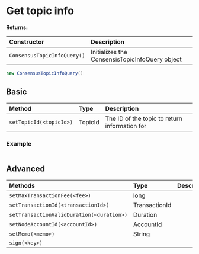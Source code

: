 # Get topic info

**Returns:**

| Constructor | Description |
| :--- | :--- |
| `ConsensusTopicInfoQuery()` | Initializes the ConsensisTopicInfoQuery object |

```java
new ConsensusTopicInfoQuery()
```

## Basic

| Method | Type | Description |
| :--- | :--- | :--- |
| `setTopicId(<topicId>)` | TopicId | The ID of the topic to return information for |

### Example

```java

```

## Advanced

| Methods | Type | Description |
| :--- | :--- | :--- |
| `setMaxTransactionFee(<fee>)` | long |  |
| `setTransactionId(<transactionId>)` | TransactionId |  |
| `setTransactionValidDuration(<duration>)` | Duration |  |
| `setNodeAccountId(<accountId>)` | AccountId |  |
| `setMemo(<memo>)` | String |  |
| `sign(<key>)` |  |  |


